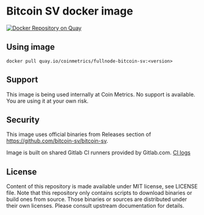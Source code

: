 # Bitcoin SV docker image

[![Docker Repository on Quay](https://quay.io/repository/coinmetrics/fullnode-bitcoin-sv/status "Docker Repository on Quay")](https://quay.io/repository/coinmetrics/fullnode-bitcoin-sv)

## Using image

```
docker pull quay.io/coinmetrics/fullnode-bitcoin-sv:<version>
```

## Support

This image is being used internally at Coin Metrics. No support is available. You are using it at your own risk.

## Security

This image uses official binaries from Releases section of https://github.com/bitcoin-sv/bitcoin-sv.

Image is built on shared Gitlab CI runners provided by Gitlab.com. [CI logs](https://gitlab.com/coinmetrics/fullnodes/bitcoin-sv/pipelines)

## License

Content of this repository is made available under MIT license, see LICENSE file.
Note that this repository only contains scripts to download binaries or build ones from source.
Those binaries or sources are distributed under their own licenses.
Please consult upstream documentation for details.
